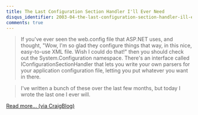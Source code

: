 ```yaml
---
title: The Last Configuration Section Handler I'll Ever Need
disqus_identifier: 2003-04-the-last-configuration-section-handler-ill-ever-need
comments: true
---
```


>If you've ever seen the web.config file that ASP.NET uses, and thought, "Wow, I'm so glad they configure things that way, in this nice, easy-to-use XML file. Wish I could do that!" then you should check out the System.Configuration namespace. There's an interface called IConfigurationSectionHandler that lets you write your own parsers for your application configuration file, letting you put whatever you want in there. 

>I've written a bunch of these over the last few months, but today I wrote the last one I ever will.

[Read more... (via CraigBlog)][1]

[1]:http://pluralsight.com/wiki/default.aspx/Craig.XmlSerializerSectionHandler "The Last Configuration Section Handler I'll Ever Need"
